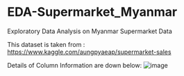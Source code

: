 # EDA-Supermarket_Myanmar
Exploratory Data Analysis on Myanmar Supermarket Data

This dataset is taken from : https://www.kaggle.com/aungpyaeap/supermarket-sales

Details of Column Information are down below: 
![image](https://user-images.githubusercontent.com/78836373/112663110-07f49580-8e8b-11eb-91e0-4f9028ad316d.png)

